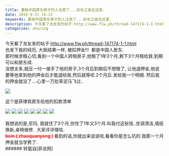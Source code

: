 ```yaml
---
title: 要租中国房东房子的人注意了...前车之鉴在这里.
date: 2016-9-21 14:13
keywords: 要租中国房东房子的人注意了...前车之鉴在这里.
description: 今天看了龙友发的帖子:http://www.flw.ph/thread-147174-1-1.html 也发下我的经历, 大抵结果一样, 被扣押金!!!  都是中国人房东.那时候求租心切,看到一个中国人转租房子,他租了1年3个月,剩下3个月租给我.到期可以和房东续.没想太多,就压一付一接手了他的房子,3个月后到期后不想租了, 让他退押金,他说要等他拿到他的押金后才能退给我.然后就等呗.2个月后.发给我一个明细. 然后我的押金就没了....心里一万批草泥马飞过..这个是菲律宾房东给他的扣款清单我想说的是,尼玛, 我就住了3个月,你住了1年又3个月.叫我付这些钱..空调清洁,墙纸换新,桌椅维修.  大家评评理哈.boin ( zhaoquanyong ) 看到的话,你就出来说说哈,看看你是怎么坑的.我那一个月押金就当学费了.
categories: sharing
---
```

<td class="t_f" id="postmessage_400040">

今天看了龙友发的帖子:<a href="http://www.flw.ph/thread-147174-1-1.html" target="_blank">http://www.flw.ph/thread-147174-1-1.html</a> <br/>
也发下我的经历, 大抵结果一样, 被扣押金!!!  都是中国人房东.<br/>
那时候求租心切,看到一个中国人转租房子,他租了1年3个月,剩下3个月租给我.到期可以和房东续.<br/>
没想太多,就压一付一接手了他的房子,3个月后到期后不想租了, 让他退押金,他说要等他拿到他的押金后才能退给我.然后就等呗.2个月后.发给我一个明细. 然后我的押金就没了....心里一万批草泥马飞过..<br/>

<img aid="426113" data-cf-modified-b7602dcf5b5623fc3a58d476-="" file="data/attachment/forum/201609/21/140446ixrsxbwmblrumxbu.jpg.thumb.jpg" id="aimg_426113" inpost="1" onclick="" onmouseover="" src="http://www.flw.ph/data/attachment/forum/201609/21/140446ixrsxbwmblrumxbu.jpg" style="cursor:pointer" zoomfile="data/attachment/forum/201609/21/140446ixrsxbwmblrumxbu.jpg"/>


这个是菲律宾房东给他的扣款清单<br/>

<img aid="426114" data-cf-modified-b7602dcf5b5623fc3a58d476-="" file="data/attachment/forum/201609/21/140511sz5l5ct2tg8c4v0g.jpg.thumb.jpg" id="aimg_426114" inpost="1" onclick="" onmouseover="" src="http://www.flw.ph/data/attachment/forum/201609/21/140511sz5l5ct2tg8c4v0g.jpg" style="cursor:pointer" zoomfile="data/attachment/forum/201609/21/140511sz5l5ct2tg8c4v0g.jpg"/>



<img aid="426115" data-cf-modified-b7602dcf5b5623fc3a58d476-="" file="data/attachment/forum/201609/21/140519z8u0ozuu8qe3xeik.jpg.thumb.jpg" id="aimg_426115" inpost="1" onclick="" onmouseover="" src="http://www.flw.ph/data/attachment/forum/201609/21/140519z8u0ozuu8qe3xeik.jpg" style="cursor:pointer" zoomfile="data/attachment/forum/201609/21/140519z8u0ozuu8qe3xeik.jpg"/>



<img aid="426116" data-cf-modified-b7602dcf5b5623fc3a58d476-="" file="data/attachment/forum/201609/21/140525qazd4b3rhdcz7cir.jpg.thumb.jpg" id="aimg_426116" inpost="1" onclick="" onmouseover="" src="http://www.flw.ph/data/attachment/forum/201609/21/140525qazd4b3rhdcz7cir.jpg" style="cursor:pointer" zoomfile="data/attachment/forum/201609/21/140525qazd4b3rhdcz7cir.jpg"/>



<img aid="426117" data-cf-modified-b7602dcf5b5623fc3a58d476-="" file="data/attachment/forum/201609/21/140548slsfy9svsgf9eyg9.jpg.thumb.jpg" id="aimg_426117" inpost="1" onclick="" onmouseover="" src="http://www.flw.ph/data/attachment/forum/201609/21/140548slsfy9svsgf9eyg9.jpg" style="cursor:pointer" zoomfile="data/attachment/forum/201609/21/140548slsfy9svsgf9eyg9.jpg"/>



<img aid="426118" data-cf-modified-b7602dcf5b5623fc3a58d476-="" file="data/attachment/forum/201609/21/140553rxj85pf61ylbovbu.jpg.thumb.jpg" id="aimg_426118" inpost="1" onclick="" onmouseover="" src="http://www.flw.ph/data/attachment/forum/201609/21/140553rxj85pf61ylbovbu.jpg" style="cursor:pointer" zoomfile="data/attachment/forum/201609/21/140553rxj85pf61ylbovbu.jpg"/>



<img aid="426119" data-cf-modified-b7602dcf5b5623fc3a58d476-="" file="data/attachment/forum/201609/21/140557ae757vet677en976.jpg.thumb.jpg" id="aimg_426119" inpost="1" onclick="" onmouseover="" src="http://www.flw.ph/data/attachment/forum/201609/21/140557ae757vet677en976.jpg" style="cursor:pointer" zoomfile="data/attachment/forum/201609/21/140557ae757vet677en976.jpg"/>



<img aid="426120" data-cf-modified-b7602dcf5b5623fc3a58d476-="" file="data/attachment/forum/201609/21/140600dtnmm5hmthhx7lwx.jpg.thumb.jpg" id="aimg_426120" inpost="1" onclick="" onmouseover="" src="http://www.flw.ph/data/attachment/forum/201609/21/140600dtnmm5hmthhx7lwx.jpg" style="cursor:pointer" zoomfile="data/attachment/forum/201609/21/140600dtnmm5hmthhx7lwx.jpg"/>



<img aid="426121" data-cf-modified-b7602dcf5b5623fc3a58d476-="" file="data/attachment/forum/201609/21/140603x6bj6xx8w586f6v8.jpg.thumb.jpg" id="aimg_426121" inpost="1" onclick="" onmouseover="" src="http://www.flw.ph/data/attachment/forum/201609/21/140603x6bj6xx8w586f6v8.jpg" style="cursor:pointer" zoomfile="data/attachment/forum/201609/21/140603x6bj6xx8w586f6v8.jpg"/>


<br/>
<br/>
我想说的是,尼玛, 我就住了3个月,你住了1年又3个月.叫我付这些钱..空调清洁,墙纸换新,桌椅维修.  大家评评理哈.<br/>
<strong><font color="#ff0000">boin ( zhaoquanyong ) </font></strong>看到的话,你就出来说说哈,看看你是怎么坑的.我那一个月押金就当学费了.<br/>
</td>
###### 转载自[菲龙网]